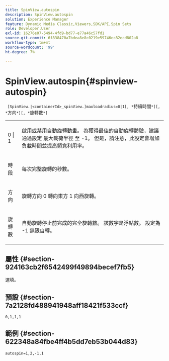 ```yaml
---
title: SpinView.autospin
description: SpinView.autospin
solution: Experience Manager
feature: Dynamic Media Classic,Viewers,SDK/API,Spin Sets
role: Developer,User
exl-id: 16276e07-5494-4fd9-bd77-e77a46c57fd1
source-git-commit: 6f838470a7bdea8e8c0219e59746ec82ecd802a8
workflow-type: tm+mt
source-wordcount: '99'
ht-degree: 7%

---
```


# SpinView.autospin{#spinview-autospin}

` [SpinView.|<containerId>_spinView.]maxloadradius=0|1[, *`持續時間`*][, *`方向`*][, *`旋轉數`*]`

<table id="table_49FFD1BC53B846F09A6D214BC8C5C3FE"> 
 <tbody> 
  <tr> 
   <td colname="col1"> <p> <span class="codeph"> 0 | 1</span> </p> </td> 
   <td colname="col2"> <p> 啟用或禁用自動旋轉動畫。 為獲得最佳的自動旋轉體驗，建議通過設定 <span class="codeph"> 最大載荷半徑</span> 至 <span class="codeph"> -1</span>。 但是，請注意，此設定會增加負載時間並提高頻寬利用率。 </p> </td> 
  </tr> 
  <tr> 
   <td colname="col1"> <p><span class="codeph"><span class="varname"> 時段</span></span> </p> </td> 
   <td colname="col2"> <p> 每次完整旋轉的秒數。 </p> </td> 
  </tr> 
  <tr> 
   <td colname="col1"> <p> <span class="codeph"><span class="varname"> 方向</span></span> </p> </td> 
   <td colname="col2"> <p> 旋轉方向 <span class="codeph"> 0</span> 轉向東方 <span class="codeph"> 1</span> 向西旋轉。 </p> </td> 
  </tr> 
  <tr> 
   <td colname="col1"> <p> <span class="codeph"><span class="varname"> 旋轉數</span></span> </p> </td> 
   <td colname="col2"> <p> 自動旋轉停止前完成的完全旋轉數。 該數字是浮點數。 設定為 <span class="codeph"> -1</span> 無限自轉。 </p> </td> 
  </tr> 
 </tbody> 
</table>

## 屬性 {#section-924163cb2f6542499f49894becef7fb5}

選填。

## 預設 {#section-7a2128fd488941948aff18421f533ccf}

`0,1,1,1`

## 範例 {#section-622348a84fbe4ff4b5dd7eb53b044d83}

`autospin=1,2,-1,1`
